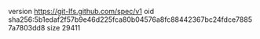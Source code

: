 version https://git-lfs.github.com/spec/v1
oid sha256:5b1edaf2f57b9e46d225fca80b04576a8fc88442367bc24fdce78857a7803dd8
size 29411
